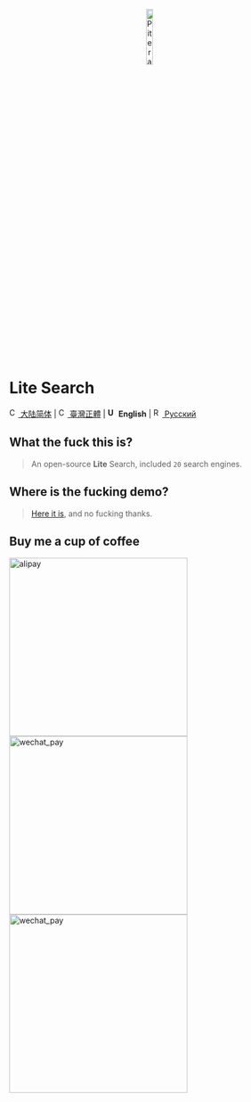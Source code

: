 <p align="center">
  <a href="https://github.com/piterator-org"><img src="https://static.piterator.com/logo.min.svg" alt="Piterator" width="16%"></a>
</p>

# Lite Search
[<img src="http://s.oier.in/cn.png" width="16" alt="CN" /> 大陆简体](README.md) | [<img src="http://s.oier.in/cn.png" width="16" alt="CN" /> 臺灣正體](README.zh-tw.md) | **<img src="http://s.oier.in/us.png" width="16" alt="US" /> English** | [<img src="http://s.oier.in/ru.png" width="16" alt="RU" /> Русский](README.ru.md)
## What the fuck this is?
> An open-source **Lite** Search, included ``20`` search engines.
## Where is the fucking demo?
> [Here it is](https://litesearch.cn/), and no fucking thanks.
## Buy me a cup of coffee
<img src="http://s.oier.in/alipay.png" height="320" alt="alipay" /><img src="http://s.oier.in/wechat_trans.png" height="320" alt="wechat_pay" /><img src="http://s.oier.in/wechat_pay.png" height="320" alt="wechat_pay" />
